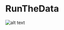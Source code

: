 # RunTheData

![alt text](https://mms.businesswire.com/media/20150827005182/en/482776/5/Skechers_Performance_Los_Angeles_Marathon_Logos_2016_Page_1.jpg)
